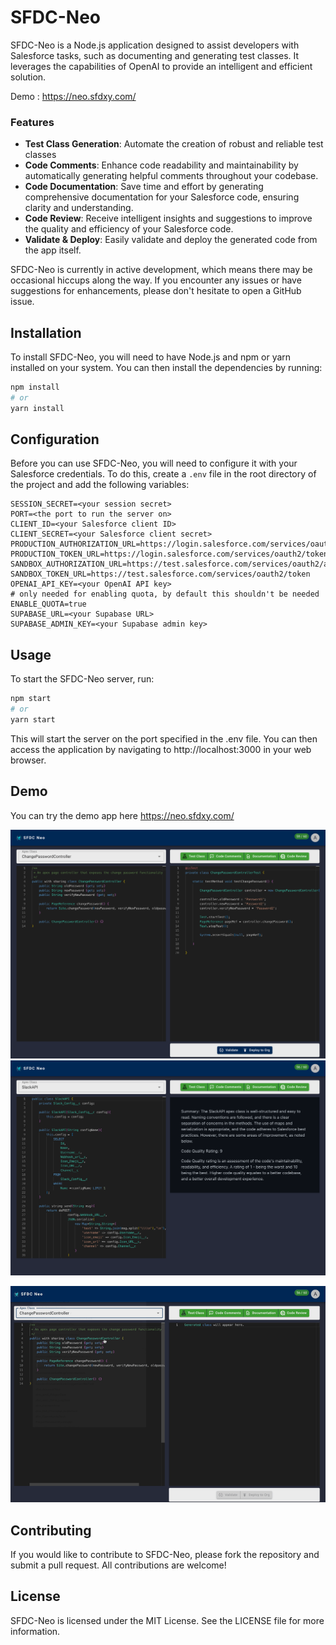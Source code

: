 # SFDC-Neo

SFDC-Neo is a Node.js application designed to assist developers with Salesforce tasks, such as documenting and generating test classes. It leverages the capabilities of OpenAI to provide an intelligent and efficient solution.

Demo : https://neo.sfdxy.com/

### Features
   - **Test Class Generation**: Automate the creation of robust and reliable test classes
   - **Code Comments**:  Enhance code readability and maintainability by automatically generating helpful comments throughout your codebase.
   - **Code Documentation**: Save time and effort by generating comprehensive documentation for your Salesforce code, ensuring clarity and understanding.
   - **Code Review**: Receive intelligent insights and suggestions to improve the quality and efficiency of your Salesforce code.
   - **Validate & Deploy**: Easily validate and deploy the generated code from the app itself.


SFDC-Neo is currently in active development, which means there may be occasional hiccups along the way. If you encounter any issues or have suggestions for enhancements, please don't hesitate to open a GitHub issue. 

## Installation

To install SFDC-Neo, you will need to have Node.js and npm or yarn installed on your system. You can then install the dependencies by running:

```bash
npm install
# or
yarn install
```


## Configuration
Before you can use SFDC-Neo, you will need to configure it with your Salesforce credentials. To do this, create a `.env` file in the root directory of the project and add the following variables:


```
SESSION_SECRET=<your session secret>
PORT=<the port to run the server on>
CLIENT_ID=<your Salesforce client ID>
CLIENT_SECRET=<your Salesforce client secret>
PRODUCTION_AUTHORIZATION_URL=https://login.salesforce.com/services/oauth2/authorize
PRODUCTION_TOKEN_URL=https://login.salesforce.com/services/oauth2/token
SANDBOX_AUTHORIZATION_URL=https://test.salesforce.com/services/oauth2/authorize
SANDBOX_TOKEN_URL=https://test.salesforce.com/services/oauth2/token
OPENAI_API_KEY=<your OpenAI API key>
# only needed for enabling quota, by default this shouldn't be needed
ENABLE_QUOTA=true
SUPABASE_URL=<your Supabase URL>
SUPABASE_ADMIN_KEY=<your Supabase admin key>
```

## Usage
To start the SFDC-Neo server, run:


```bash
npm start
# or
yarn start
```

This will start the server on the port specified in the .env file. You can then access the application by navigating to http://localhost:3000 in your web browser.

## Demo

You can try the demo app here https://neo.sfdxy.com/

![test_class_gen.png](/screenshots/test_class_gen.png)
![review.png](/screenshots/review.png)


![demo.gif](/screenshots/demo.gif)


## Contributing
If you would like to contribute to SFDC-Neo, please fork the repository and submit a pull request. All contributions are welcome!

## License
SFDC-Neo is licensed under the MIT License. See the LICENSE file for more information.

